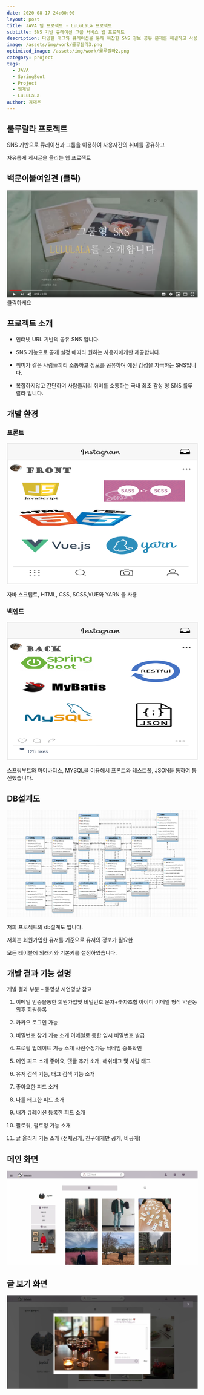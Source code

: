 ```yaml
---
date: 2020-08-17 24:00:00
layout: post
title: JAVA 팀 프로젝트 - LuLuLaLa 프로젝트 
subtitle: SNS 기반 큐레이션 그룹 서비스 웹 프로젝트
description: 다양한 태그와 큐레이션을 통해 복잡한 SNS 정보 공유 문제를 해결하고 사용자 간의 취미 공유와 게시글 관리가 가능 
image: /assets/img/work/룰루랄라3.png
optimized_image: /assets/img/work/룰루랄라2.png
category: project
tags:
  - JAVA
  - SpringBoot
  - Project
  - 웹개발
  - LuLuLaLa
author: 김대훈
---
```


## 룰루랄라 프로젝트

SNS 기반으로 큐레이션과 그룹을 이용하여 사용자간의 취미를 공유하고

자유롭게 게시글을 올리는 웹 프로젝트

## 백문이불여일견 (클릭)

[![Watch the video](../assets/img/work/룰루랄라영상.png)](https://www.youtube.com/watch?v=0z6JZoYHw-0&t=1s)
클릭하세요

## 프로젝트 소개

- 인터넷 URL 기반의 공유 SNS 입니다.

- SNS 기능으로 공개 설정 에따라 원하는 사용자에게만 제공합니다.

- 취미가 같은 사람들끼리 소통하고 정보를 공유하며 예전 감성을 자극하는 SNS입니다.

- 복잡하지않고 간단하며 사람들끼리 취미를 소통하는 국내 최초 감성 형 SNS 룰루 랄라 입니다.

## 개발 환경

### 프론트

![1](../assets/img/work/룰루랄라4.png)

자바 스크립트, HTML, CSS, SCSS,VUE와 YARN 을 사용 

### 백엔드
![2](../assets/img/work/룰루랄라5.png)

스프링부트와 마이바티스, MYSQL을 이용해서 프론트와 레스트풀, JSON을 통하여 통신했습니다.

## DB설계도

![3](../assets/img/work/룰루랄라6.png)

저희 프로젝트의 db설계도 입니다. 

저희는 회원가입한 유저를 기준으로 유저의 정보가 필요한 

모든 테이블에 외래키와 기본키를 설정하였습니다.

## 개발 결과 기능 설명

개발 결과 부분 – 동영상 시연영상 참고

1. 이메일 인증을통한 회원가입및 비밀번호 문자+숫자조합 아이디 이메일 형식
약관동의후 회원등록

2. 카카오 로그인 가능

3. 비밀번호 찾기 기능 소개 이메일로 통한 임시 비밀번호 발급

4. 프로필 업데이트 기능 소개 사진수정가능 닉네임 중복확인

5. 메인 피드 소개 좋아요, 댓글 추가 소개, 해쉬태그 및 사람 태그

6. 유저 검색 기능, 태그 검색 기능 소개

7. 좋아요한 피드 소개

8. 나를 태그한 피드 소개

9. 내가 큐레이션 등록한 피드 소개

10. 팔로워, 팔로잉 기능 소개

11. 글 올리기 기능 소개 (전체공개, 친구에게만 공개, 비공개)

## 메인 화면

![4](../assets/img/work/룰루랄라2.png)

## 글 보기 화면

![5](../assets/img/work/룰루랄라1.png)


